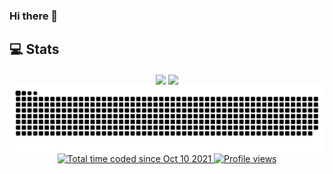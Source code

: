 ### Hi there 👋

<!--
**brbsg/brbsg** is a ✨ _special_ ✨ repository because its `README.md` (this file) appears on your GitHub profile.

Here are some ideas to get you started:

- 🔭 I’m currently working on ...
- 🌱 I’m currently learning ...
- 👯 I’m looking to collaborate on ...
- 🤔 I’m looking for help with ...
- 💬 Ask me about ...
- 📫 How to reach me: ...
- 😄 Pronouns: ...
- ⚡ Fun fact: ...
-->

## 💻 Stats
 
<div align="center">
  <a href="https://github.com/brbsg?tab=repositories" style="text-decoration: none;">
    <img height="200" src="https://github-readme-stats.vercel.app/api/top-langs/?username=brbsg&langs_count=5&theme=discord_old_blurple" align="center" />
  </a>
  <a href="https://github.com/brbsg?tab=repositories" style="text-decoration: none;">
    <img height="200" src="https://github-readme-stats.vercel.app/api/wakatime?username=brbsg&langs_count=5&theme=discord_old_blurple" align="center" />
  </a>
</div>

<div align="center">
  <img align="center" alt="snake-game-eating-daily-commits.svg" src="https://raw.githubusercontent.com/brbsg/brbsg/d41e1863a034eb9a8ee26405382cbc3b7c4d3418/github-user-contribution.svg" />
</div>

<div align="center"> 
  <a href="https://wakatime.com/@4851b479-1b53-4f76-b2dc-992c2d154aec">
    <img src="https://wakatime.com/badge/user/4851b479-1b53-4f76-b2dc-992c2d154aec.svg" alt="Total time coded since Oct 10 2021" />
  </a>
  <a href="https://github.com/brbsg?tab=repositories">
    <img alt="Profile views" src="https://komarev.com/ghpvc/?username=brbsg&color=blue" title="Profile Views" />
  </a>
</div>
  
  
